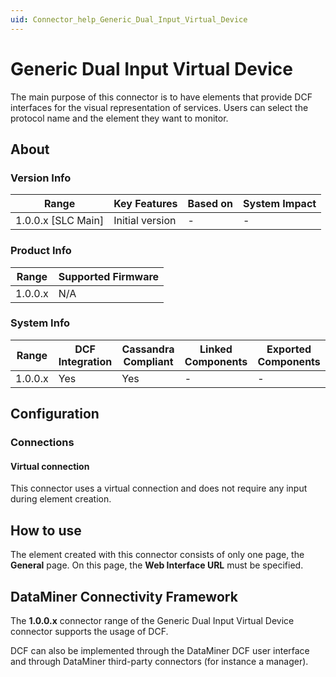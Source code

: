 ```yaml
---
uid: Connector_help_Generic_Dual_Input_Virtual_Device
---
```


# Generic Dual Input Virtual Device

The main purpose of this connector is to have elements that provide DCF interfaces for the visual representation of services. Users can select the protocol name and the element they want to monitor.

## About

### Version Info

| Range                | Key Features     | Based on     | System Impact     |
|----------------------|------------------|--------------|-------------------|
| 1.0.0.x [SLC Main]   | Initial version  | -            | -                 |

### Product Info

| Range     | Supported Firmware     |
|-----------|------------------------|
| 1.0.0.x   | N/A                    |

### System Info

| Range     | DCF Integration     | Cassandra Compliant     | Linked Components     | Exported Components     |
|-----------|---------------------|-------------------------|-----------------------|-------------------------|
| 1.0.0.x   | Yes                 | Yes                     | -                     | -                       |

## Configuration

### Connections

#### Virtual connection

This connector uses a virtual connection and does not require any input during element creation.

## How to use

The element created with this connector consists of only one page, the **General** page. On this page, the **Web Interface URL** must be specified.

## DataMiner Connectivity Framework

The **1.0.0.x** connector range of the Generic Dual Input Virtual Device connector supports the usage of DCF.

DCF can also be implemented through the DataMiner DCF user interface and through DataMiner third-party connectors (for instance a manager).
